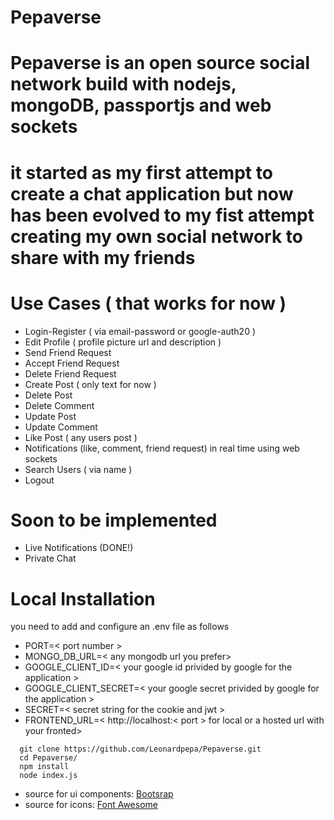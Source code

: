 # Pepaverse 

# Pepaverse is an open source social network build with nodejs, mongoDB, passportjs and web sockets

# it started as my first attempt to create a chat application but now has been evolved to my fist attempt creating my own social network to share with my friends

# Use Cases ( that works for now )

* Login-Register ( via email-password or google-auth20 )
* Edit Profile ( profile picture url and description )
* Send Friend Request
* Accept Friend Request
* Delete Friend Request
* Create Post ( only text for now )
* Delete Post
* Delete Comment
* Update Post
* Update Comment
* Like Post ( any users post )
* Notifications (like, comment, friend request) in real time using web sockets
* Search Users ( via name )
* Logout

# Soon to be implemented
* Live Notifications (DONE!)
* Private Chat

# Local Installation

you need to add and configure an .env file as follows
* PORT=< port number >
* MONGO_DB_URL=< any mongodb url you prefer>
* GOOGLE_CLIENT_ID=< your google id privided by google for the application >
* GOOGLE_CLIENT_SECRET=< your google secret privided by google for the application >
* SECRET=< secret string for the cookie and jwt >
* FRONTEND_URL=< http://localhost:< port > for local or a hosted url with your fronted>

```terminal
  git clone https://github.com/Leonardpepa/Pepaverse.git
  cd Pepaverse/
  npm install
  node index.js
```
* source for ui components: [Bootsrap](https://getbootstrap.com/)
* source for icons: [Font Awesome](https://fontawesome.com/)
